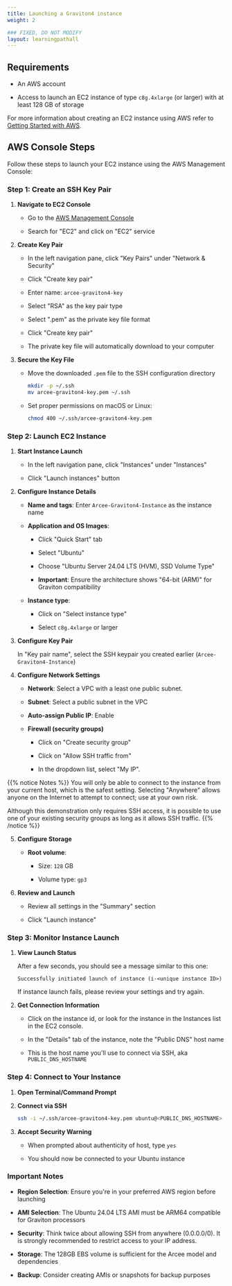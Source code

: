 ```yaml
---
title: Launching a Graviton4 instance
weight: 2

### FIXED, DO NOT MODIFY
layout: learningpathall
---
```


## Requirements

  - An AWS account

  - Access to launch an EC2 instance of type `c8g.4xlarge` (or larger) with at least 128 GB of storage

For more information about creating an EC2 instance using AWS refer to [Getting Started with AWS](/learning-paths/servers-and-cloud-computing/csp/aws/).

## AWS Console Steps

Follow these steps to launch your EC2 instance using the AWS Management Console:

### Step 1: Create an SSH Key Pair

1. **Navigate to EC2 Console**

   - Go to the [AWS Management Console](https://console.aws.amazon.com)

   - Search for "EC2" and click on "EC2" service

2. **Create Key Pair**

   - In the left navigation pane, click "Key Pairs" under "Network & Security"

   - Click "Create key pair"

   - Enter name: `arcee-graviton4-key`

   - Select "RSA" as the key pair type

   - Select ".pem" as the private key file format

   - Click "Create key pair"

   - The private key file will automatically download to your computer

3. **Secure the Key File**

   - Move the downloaded `.pem` file to the SSH configuration directory

     ```bash
     mkdir -p ~/.ssh
     mv arcee-graviton4-key.pem ~/.ssh
     ```

   - Set proper permissions on macOS or Linux:

     ```bash
     chmod 400 ~/.ssh/arcee-graviton4-key.pem
     ```

### Step 2: Launch EC2 Instance

1. **Start Instance Launch**

   - In the left navigation pane, click "Instances" under "Instances"

   - Click "Launch instances" button

2. **Configure Instance Details**

   - **Name and tags**: Enter `Arcee-Graviton4-Instance` as the instance name

   - **Application and OS Images**: 
     - Click "Quick Start" tab

     - Select "Ubuntu" 

     - Choose "Ubuntu Server 24.04 LTS (HVM), SSD Volume Type"

     - **Important**: Ensure the architecture shows "64-bit (ARM)" for Graviton compatibility

   - **Instance type**: 
     - Click on "Select instance type"

     - Select `c8g.4xlarge` or larger

3. **Configure Key Pair**

     In "Key pair name", select the SSH keypair you created earlier (`Arcee-Graviton4-Instance`)
   
4. **Configure Network Settings**

   - **Network**: Select a VPC with a least one public subnet. 

   - **Subnet**: Select a public subnet in the VPC

   - **Auto-assign Public IP**: Enable

   - **Firewall (security groups)**

     - Click on "Create security group"

     - Click on "Allow SSH traffic from"

     - In the dropdown list, select "My IP". 
     

{{% notice Notes %}}
You will only be able to connect to the instance from your current host, which is the safest setting. Selecting "Anywhere" allows anyone on the Internet to attempt to connect; use at your own risk.

Although this demonstration only requires SSH access, it is possible to use one of your existing security groups as long as it allows SSH traffic.
{{% /notice %}}

5. **Configure Storage**

   - **Root volume**: 
     - Size: `128` GB

     - Volume type: `gp3`

7. **Review and Launch**

   - Review all settings in the "Summary" section

   - Click "Launch instance"

### Step 3: Monitor Instance Launch

1. **View Launch Status**

   After a few seconds, you should see a message similar to this one:

   `Successfully initiated launch of instance (i-<unique instance ID>)`

   If instance launch fails, please review your settings and try again.

2. **Get Connection Information**

   - Click on the instance id, or look for the instance in the Instances list in the EC2 console.

   - In the "Details" tab of the instance, note the "Public DNS" host name

   - This is the host name you'll use to connect via SSH, aka `PUBLIC_DNS_HOSTNAME`

### Step 4: Connect to Your Instance

1. **Open Terminal/Command Prompt**

2. **Connect via SSH**
   ```bash
   ssh -i ~/.ssh/arcee-graviton4-key.pem ubuntu@<PUBLIC_DNS_HOSTNAME>
   ```

3. **Accept Security Warning**

   - When prompted about authenticity of host, type `yes`

   - You should now be connected to your Ubuntu instance

### Important Notes

- **Region Selection**: Ensure you're in your preferred AWS region before launching

- **AMI Selection**: The Ubuntu 24.04 LTS AMI must be ARM64 compatible for Graviton processors

- **Security**: Think twice about allowing SSH from anywhere (0.0.0.0/0). It is strongly recommended to restrict access to your IP address.

- **Storage**: The 128GB EBS volume is sufficient for the Arcee model and dependencies

- **Backup**: Consider creating AMIs or snapshots for backup purposes


